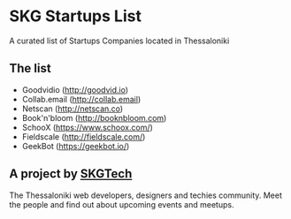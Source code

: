 # SKG Startups List
A curated list of Startups Companies located in Thessaloniki

## The list
* Goodvidio (http://goodvid.io)
* Collab.email (http://collab.email)
* Netscan (http://netscan.co)
* Book'n'bloom (http://booknbloom.com)
* SchooX (https://www.schoox.com/)
* Fieldscale (http://fieldscale.com/)
* GeekBot (https://geekbot.io/)

## A project by [SKGTech](http://skgtech.io)
The Thessaloniki web developers, designers and techies community. Meet the people and find out about upcoming events and meetups.
